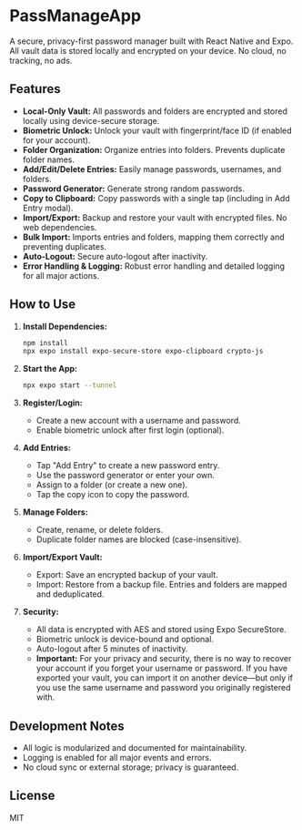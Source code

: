 # PassManageApp

A secure, privacy-first password manager built with React Native and Expo. All vault data is stored locally and encrypted on your device. No cloud, no tracking, no ads.

## Features

- **Local-Only Vault:** All passwords and folders are encrypted and stored locally using device-secure storage.
- **Biometric Unlock:** Unlock your vault with fingerprint/face ID (if enabled for your account).
- **Folder Organization:** Organize entries into folders. Prevents duplicate folder names.
- **Add/Edit/Delete Entries:** Easily manage passwords, usernames, and folders.
- **Password Generator:** Generate strong random passwords.
- **Copy to Clipboard:** Copy passwords with a single tap (including in Add Entry modal).
- **Import/Export:** Backup and restore your vault with encrypted files. No web dependencies.
- **Bulk Import:** Imports entries and folders, mapping them correctly and preventing duplicates.
- **Auto-Logout:** Secure auto-logout after inactivity.
- **Error Handling & Logging:** Robust error handling and detailed logging for all major actions.

## How to Use

1. **Install Dependencies:**
	```bash
	npm install
	npx expo install expo-secure-store expo-clipboard crypto-js
	```

2. **Start the App:**
	```bash
	npx expo start --tunnel
	```

3. **Register/Login:**
	- Create a new account with a username and password.
	- Enable biometric unlock after first login (optional).

4. **Add Entries:**
	- Tap "Add Entry" to create a new password entry.
	- Use the password generator or enter your own.
	- Assign to a folder (or create a new one).
	- Tap the copy icon to copy the password.

5. **Manage Folders:**
	- Create, rename, or delete folders.
	- Duplicate folder names are blocked (case-insensitive).

6. **Import/Export Vault:**
	- Export: Save an encrypted backup of your vault.
	- Import: Restore from a backup file. Entries and folders are mapped and deduplicated.

7. **Security:**
	- All data is encrypted with AES and stored using Expo SecureStore.
	- Biometric unlock is device-bound and optional.
	- Auto-logout after 5 minutes of inactivity.
	- **Important:** For your privacy and security, there is no way to recover your account if you forget your username or password. If you have exported your vault, you can import it on another device—but only if you use the same username and password you originally registered with.
## Development Notes
- All logic is modularized and documented for maintainability.
- Logging is enabled for all major events and errors.
- No cloud sync or external storage; privacy is guaranteed.

## License
MIT
